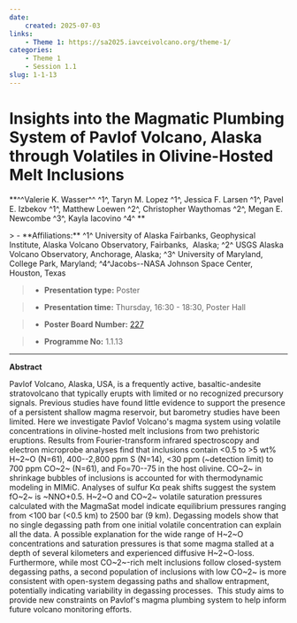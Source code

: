 ```yaml
---
date:
    created: 2025-07-03
links:
    - Theme 1: https://sa2025.iavceivolcano.org/theme-1/
categories:
    - Theme 1
    - Session 1.1
slug: 1-1-13
---
```


# Insights into the Magmatic Plumbing System of Pavlof Volcano, Alaska through Volatiles in Olivine-Hosted Melt Inclusions

**^^Valerie K. Wasser^^  ^1^, Taryn M. Lopez ^1^, Jessica F. Larsen ^1^, Pavel E. Izbekov ^1^, Matthew Loewen ^2^, Christopher Waythomas ^2^, Megan E. Newcombe ^3^, Kayla Iacovino ^4^ **

<!-- more -->> - **Affiliations:** ^1^ University of Alaska Fairbanks, Geophysical Institute, Alaska Volcano Observatory, Fairbanks,  Alaska; ^2^ USGS Alaska Volcano Observatory, Anchorage, Alaska; ^3^ University of Maryland, College Park, Maryland; ^4^Jacobs--NASA Johnson Space Center, Houston, Texas 

> - **Presentation type:** Poster

> - **Presentation time:** Thursday, 16:30 - 18:30, Poster Hall

> - **Poster Board Number:** [227](../../map_poster_boards.md#thursday)

> - **Programme No:** 1.1.13

--- 

**Abstract**

Pavlof Volcano, Alaska, USA, is a frequently active, basaltic-andesite stratovolcano that typically erupts with limited or no recognized precursory signals. Previous studies have found little evidence to support the presence of a persistent shallow magma reservoir, but barometry studies have been limited. Here we investigate Pavlof Volcano's magma system using volatile concentrations in olivine-hosted melt inclusions from two prehistoric eruptions. Results from Fourier-transform infrared spectroscopy and electron microprobe analyses find that inclusions contain <0.5 to >5 wt% H~2~O (N=61), 400--2,800 ppm S (N=14), <30 ppm (~detection limit) to 700 ppm CO~2~ (N=61), and Fo=70--75 in the host olivine. CO~2~ in shrinkage bubbles of inclusions is accounted for with thermodynamic modeling in MIMiC. Analyses of sulfur Kα peak shifts suggest the system fO~2~ is ~NNO+0.5. H~2~O and CO~2~ volatile saturation pressures calculated with the MagmaSat model indicate equilibrium pressures ranging from <100 bar (<0.5 km) to 2500 bar (9 km). Degassing models show that no single degassing path from one initial volatile concentration can explain all the data. A possible explanation for the wide range of H~2~O concentrations and saturation pressures is that some magma stalled at a depth of several kilometers and experienced diffusive H~2~O-loss. Furthermore, while most CO~2~-rich melt inclusions follow closed-system degassing paths, a second population of inclusions with low CO~2~ is more consistent with open-system degassing paths and shallow entrapment, potentially indicating variability in degassing processes.  This study aims to provide new constraints on Pavlof's magma plumbing system to help inform future volcano monitoring efforts.

